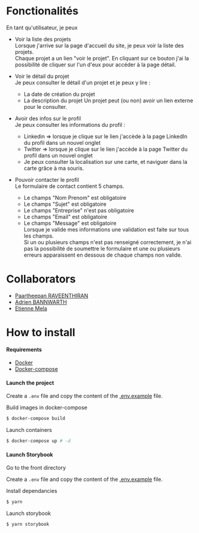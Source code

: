 # Fonctionalités

En tant qu'utilisateur, je peux

- Voir la liste des projets  
Lorsque j'arrive sur la page d'accueil du site, je peux voir la liste des projets.  
Chaque projet a un lien "voir le projet". En cliquant sur ce bouton j'ai la possibilité de cliquer sur l'un d'eux pour accéder à la page détail.

- Voir le détail du projet  
Je peux consulter le détail d'un projet et je peux y lire :  
  * La date de création du projet
  * La description du projet
Un projet peut (ou non) avoir un lien externe pour le consulter.

- Avoir des infos sur le profil  
Je peux consulter les informations du profil : 
  * Linkedin => lorsque je clique sur le lien j'accède à la page LinkedIn du profil dans un nouvel onglet 
  * Twitter => lorsque je clique sur le lien j'accède à la page Twitter du profil dans un nouvel onglet 
  * Je peux consulter la localisation sur une carte, et naviguer dans la carte grâce à ma souris.
- Pouvoir contacter le profil  
Le formulaire de contact contient 5 champs.
  * Le champs "Nom Prenom" est obligatoire
  * Le champs "Sujet" est obligatoire
  * Le champs "Entreprise" n'est pas obligatoire
  * Le champs "Email" est obligatoire
  * Le champs "Message" est obligatoire  
Lorsque je valide mes informations une validation est faite sur tous les champs.  
Si un ou plusieurs champs n'est pas renseigné correctement, je n'ai pas la possibilité de soumettre le formulaire et une ou plusieurs erreurs apparaissent en dessous de chaque champs non valide.


# Collaborators

* [Paartheepan RAVEENTHIRAN](https://github.com/punkte)
* [Adrien BANNWARTH](https://github.com/adrienbannwarth)
* [Etienne Mela](https://github.com/EtienneMela/)
# How to install

#### Requirements
* [Docker](https://docs.docker.com/)
* [Docker-compose](https://docs.docker.com/compose/)

#### Launch the project

Create a `.env` file and copy the content of the [.env.example](.env.example) file.  

Build images in docker-compose  
```bash
$ docker-compose build
```
Launch containers  
```bash
$ docker-compose up # -d
```

#### Launch Storybook
Go to the front directory  

Create a `.env` file and copy the content of the [.env.example](./front/.env.example) file.  

Install dependancies 
```bash
$ yarn 
```

Launch storybook
```bash
$ yarn storybook
```

